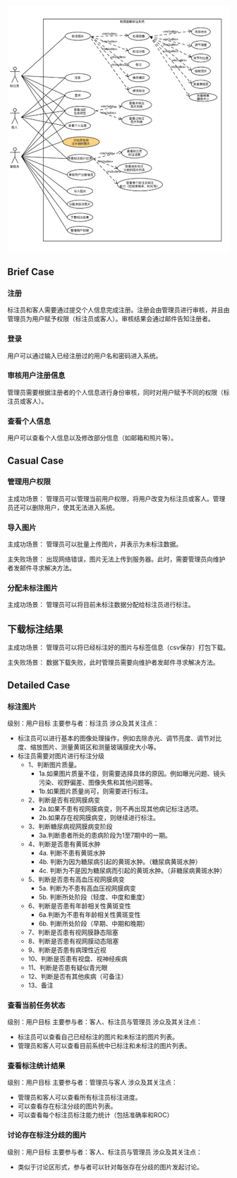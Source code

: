 ![use case](../images/use_case.png)

## Brief Case

### 注册
标注员和客人需要通过提交个人信息完成注册。注册会由管理员进行审核，并且由管理员为用户赋予权限（标注员或客人）。审核结果会通过邮件告知注册者。

### 登录
用户可以通过输入已经注册过的用户名和密码进入系统。


### 审核用户注册信息
管理员需要根据注册者的个人信息进行身份审核，同时对用户赋予不同的权限（标注员或客人）。

### 查看个人信息
用户可以查看个人信息以及修改部分信息（如邮箱和照片等）。

## Casual Case

### 管理用户权限
主成功场景：
管理员可以管理当前用户权限，将用户改变为标注员或客人。管理员还可以删除用户，使其无法进入系统。

### 导入图片
主成功场景：
管理员可以批量上传图片，并表示为未标注数据。

主失败场景：
出现网络错误，图片无法上传到服务器。此时，需要管理员向维护者发邮件寻求解决方法。

### 分配未标注图片
主成功场景：
管理员可以将目前未标注数据分配给标注员进行标注。

## 下载标注结果
主成功场景：
管理员可以将已经标注好的图片与标签信息（csv保存）打包下载。

主失败场景：
数据下载失败，此时管理员需要向维护者发邮件寻求解决方法。

## Detailed Case

### 标注图片
级别：用户目标
主要参与者：标注员
涉众及其关注点：

* 标注员可以进行基本的图像处理操作，例如去除赤光、调节亮度、调节对比度、缩放图片、测量黄斑区和测量玻璃膜疣大小等。
* 标注员需要对图片进行标注分级
	* 1、判断图片质量。
		* 1a.如果图片质量不佳，则需要选择具体的原因。例如曝光问题、镜头污染、视野偏差、图像失焦和其他问题等。
		* 1b.如果图片质量尚可，则需要进行标注。
	* 2、判断是否有视网膜病变
		* 2a.如果不患有视网膜病变，则不再出现其他病记标注选项。
		* 2b.如果存在视网膜病变，则继续进行标注。
	* 3、判断糖尿病视网膜病变阶段
		* 3a.判断患者所处的患病阶段为1至7期中的一期。
	* 4、判断是否患有黄斑水肿
		* 4a. 判断不患有黄斑水肿
		* 4b. 判断为因为糖尿病引起的黄斑水肿。（糖尿病黄斑水肿）
		* 4c. 判断为不是因为糖尿病而引起的黄斑水肿。（非糖尿病黄斑水肿）
	* 5、判断是否患有高血压视网膜病变
		* 5a. 判断为不患有高血压视网膜病变
		* 5b. 判断所处阶段（轻度、中度和重度）
	* 6、判断是否患有年龄相关性黄斑变性
		* 6a.判断为不患有年龄相关性黄斑变性
		* 6b. 判断所处阶段（早期、中期和晚期）
	* 7、判断是否患有视网膜静态阻塞
	* 8、判断是否患有视网膜动态阻塞
	* 9、判断是否患有病理性近视
	* 10、判断是否患有视盘、视神经疾病
	* 11、判断是否患有疑似青光眼
	* 12、判断是否有其他疾病（可备注）
	* 13、备注
	
### 查看当前任务状态
级别：用户目标
主要参与者：客人、标注员与管理员
涉众及其关注点：

* 标注员可以查看自己已经标注的图片和未标注的图片列表。
* 管理员和客人可以查看目前系统中已标注和未标注的图片列表。

### 查看标注统计结果
级别：用户目标
主要参与者：管理员与客人
涉众及其关注点：

* 管理员和客人可以查看所有标注员标注进度。
* 可以查看存在标注分歧的图片列表。
* 可以查看每个标注员标注能力统计（包括准确率和ROC）


### 讨论存在标注分歧的图片
级别：用户目标
主要参与者：客人、标注员与管理员
涉众及其关注点：

* 类似于讨论区形式，参与者可以针对每张存在分歧的图片发起讨论。


